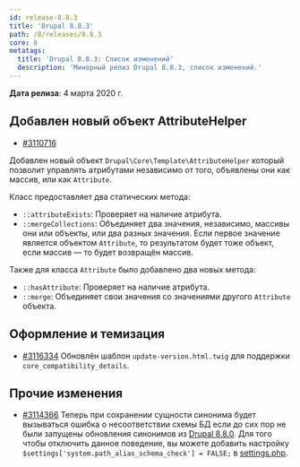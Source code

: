 ```yaml
---
id: release-8.8.3
title: 'Drupal 8.8.3'
path: /8/releases/8.8.3
core: 8
metatags:
  title: 'Drupal 8.8.3: Список изменений'
  description: 'Минорный релиз Drupal 8.8.3, список изменений.'
---
```


**Дата релиза**: 4 марта 2020 г.

## Добавлен новый объект AttributeHelper

- [#3110716](https://www.drupal.org/node/3110716)

Добавлен новый объект `Drupal\Core\Template\AttributeHelper` который позволит управлять атрибутами независимо от того, объявлены они как массив, или как `Attribute`.

Класс предоставляет два статических метода:

- `::attributeExists`: Проверяет на наличие атрибута.
- `::mergeCollections`: Объединяет два значения, независимо, массивы они или объекты, или два разных значения. Если первое значение является объектом `Attribute`, то результатом будет тоже объект, если массив ­— то будет возвращён массив.

Также для класса `Attribute` было добавлено два новых метода:

- `::hasAttribute`: Проверяет на наличие атрибута.
- `::merge`: Объединяет свои значения со значениями другого `Attribute` объекта.

## Оформление и темизация

- [#3116334](https://www.drupal.org/node/3116334) Обновлён шаблон `update-version.html.twig` для поддержки `core_compatibility_details`.

## Прочие изменения

- [#3114366](https://www.drupal.org/node/3114366) Теперь при сохранении сущности синонима будет вызываться ошибка о несоответствии схемы БД если до сих пор не были запущены обновления синонимов из [Drupal 8.8.0](release-8.8.0.md).  Для того чтобы отключить данное поведение, вы можете добавить настройку `$settings['system.path_alias_schema_check'] = FALSE;` в [settings.php](../settings-php.md).
